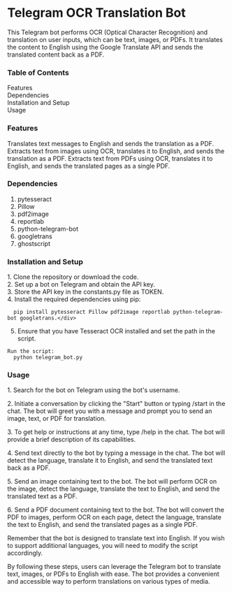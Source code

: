<h1>Telegram OCR Translation Bot</h1>

This Telegram bot performs OCR (Optical Character Recognition) and translation on user inputs, which can be text, images, or PDFs. It translates the content to English using the Google Translate API and sends the translated content back as a PDF.

<h3>Table of Contents</h3>

<div style="display: flex; flex-direction: column; margin-right: 10px">
  <div><a>Features</a></div>
  <div><a>Dependencies</a></div>
  <div><a>Installation and Setup</a></div>
  <div><a>Usage</a></div>
 </div>
<h3 id="features">Features</h3>

Translates text messages to English and sends the translation as a PDF.
Extracts text from images using OCR, translates it to English, and sends the translation as a PDF.
Extracts text from PDFs using OCR, translates it to English, and sends the translated pages as a single PDF.

<h3 id='deps'>Dependencies</h3>

<ol>
  <li>pytesseract</li>
  <li>Pillow</li>
  <li>pdf2image</li>
  <li>reportlab</li>
  <li>python-telegram-bot</li>
  <li>googletrans</li>
  <li>ghostscript</li>
</ol>

<h3 id='install'>Installation and Setup</h3>

<div>
  <div>1. Clone the repository or download the code.</div>
  <div>2. Set up a bot on Telegram and obtain the API key.</div>
  <div>3. Store the API key in the constants.py file as TOKEN.</div>
   <div>4. Install the required dependencies using pip:
     
      pip install pytesseract Pillow pdf2image reportlab python-telegram-bot googletrans.</div>
  
  5. Ensure that you have Tesseract OCR installed and set the path in the script.
      
    Run the script:
      python telegram_bot.py
  </div>
<h3 id='usage'>Usage</h3>

<p>1. Search for the bot on Telegram using the bot's username.</p>
<p>2. Initiate a conversation by clicking the "Start" button or typing /start in the chat. The bot will greet you with a message and prompt you to send an image, text, or PDF for translation.</p>
<p>3. To get help or instructions at any time, type /help in the chat. The bot will provide a brief description of its capabilities.
<p>4. Send text directly to the bot by typing a message in the chat. The bot will detect the language, translate it to English, and send the translated text back as a PDF.</p>
<p>5. Send an image containing text to the bot. The bot will perform OCR on the image, detect the language, translate the text to English, and send the translated text as a PDF.</p>
<p>6. Send a PDF document containing text to the bot. The bot will convert the PDF to images, perform OCR on each page, detect the language, translate the text to English, and send the translated pages as a single PDF.</p>

  Remember that the bot is designed to translate text into English. If you wish to support additional languages, you will need to modify the script accordingly.

By following these steps, users can leverage the Telegram bot to translate text, images, or PDFs to English with ease. The bot provides a convenient and accessible way to perform translations on various types of media.



